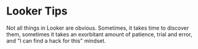 # Looker Tips

Not all things in Looker are obvious. Sometimes, it takes time to discover them, sometimes it takes an exorbitant amount of patience, trial and error, and "I can find a hack for this" mindset.
